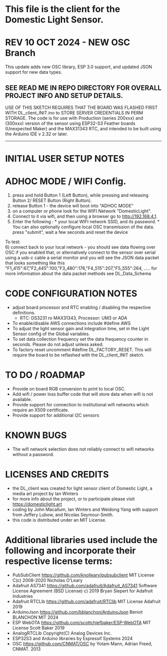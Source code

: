 # This file is the client for the Domestic Light Sensor.
# REV 10 OCT 2024 - NEW OSC Branch
This update adds new OSC library, ESP 3.0 support, and updated JSON support for new data types. 

## SEE READ ME IN REPO DIRECTORY FOR OVERALL PROJECT INFO AND SETUP DETAILS. 
USE OF THIS SKETCH REQUIRES THAT THE BOARD WAS FLASHED FIRST WITH DL_client_INIT.ino to STORE SERVER CREDENTIALS IN PERM STORAGE.
The code is for use with Production (series 200xxx) and (300xxx) version of the sensor using ESP32-S3 Feather boards (Unexpected Maker) and the MAX31343 RTC, and intended to be built using the Arduino IDE v 2.32 or later.
__________________

# INITIAL USER SETUP NOTES
# ADHOC MODE / WIFI Config. 
  1) press and hold Button 1 (Left Button), while pressing and releasing Button 2/  RESET Button (Right Button).
  2)  release Button 1 - the device will boot into "ADHOC MODE"
  3)  on a computer or phone look for the WIFI Network "DomesticLight".
  4)  Connect to it via wifi, and then using a browser go to http://192.168.4.1.
  5)  Enter the following : 
     * your local WIFI network SSID, and its password.
     * You can also optionally configure local OSC transmission of the data.
    press "submit", wait a few seconds and reset the device

To test:     
    6) connect back to your local network - you should see data flowing over OSC if you enabled that, or alternatively connect to the sensor over serial using a usb-c cable a serial monitor and you will see the JSON data packet that looks something like this
 "F1_415":67,"F2_445":100,"F3_480":176,"F4_515":207,"F5_555":264, .....
  for more information about the data packet methods see DL_Data_Schema

 # CODE CONFIGURATION NOTES
 * adjust board processor and RTC enabling / disabling the respective definitions.
   * RTC: DS3231 ro MAX31343, Processor: UM3 or ADA
 * To enable/disable AWS connections include #define AWS
 * To adjust the light sensor gain and integration time, set in the Light Sensor config of the Global variables.
 * To set data collection frequency set the data frequency counter  in seconds. Please do not adjust unless asked.
 * To factory reset uncomment #define DL_FACTORY_RESET. This will require the board to be reflashed with the DL_client_INIT sketch.

# TO DO / ROADMAP 
  * Provide on board RGB conversion to print to local OSC.
  * Add wifi / power loss buffer code that will store data when wifi is not available. 
  * Provide support for connection to institutional wifi networks which require an X509 certificate. 
  * Provide support for additional I2C sensors
 
#  KNOWN BUGS 
 * The wifi network selection does not reliably connect to wifi networks without a password.
 
# LICENSES AND CREDITS 
 * the DL_client was created for light sensor client of Domestic Light, a media art project by Ian Winters
 * for more info about the project, or to participate please visit https://domesticlight.art
 * coding by John Macallum, Ian Winters and Weidong Yang with support from Jeffery Lubow, and Nicolas Seymour-Smith.
 * this code is distributed under an MIT License.

# Additional libraries used include the following and incorporate their respective license terms:
* PubSubClient https://github.com/knolleary/pubsubclient MIT License C(c) 2008-2020 Nicholas O'Leary
* Adafruit AS7341 https://github.com/adafruit/Adafruit_AS7341 Software License Agreement (BSD License) c) 2019 Bryan Siepert for Adafruit Industries
* Adafruit RTCLib https://github.com/adafruit/RTClib MIT License Adafruit 2019
* ArduinoJson  https://github.com/bblanchon/ArduinoJson Beniot BLANCHON MIT 2024
* ESP WebOTA  https://github.com/scottchiefbaker/ESP-WebOTA MIT License Scott Baker 2019
* AnalogRTCLib  Copyright(C) Analog Devices Inc.
* ESP32S3 and Arduino libraries by Espressif Systems 2024
* OSC  https://github.com/CNMAT/OSC by Yotam Mann, Adrian Freed, CNMAT. 2013
